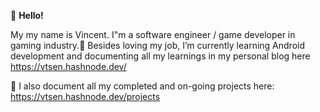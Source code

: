 👋 **Hello!**

My my name is Vincent. I"m a software engineer / game developer in gaming industry.🌱 Besides loving my job, I’m currently learning Android development and documenting all my learnings in my personal blog here https://vtsen.hashnode.dev/

💞️ I also document all my completed and on-going projects here: https://vtsen.hashnode.dev/projects

<!---
vinchamp77/vinchamp77 is a ✨ special ✨ repository because its `README.md` (this file) appears on your GitHub profile.
You can click the Preview link to take a look at your changes.
- 👋 Hi, I’m @vinchamp77
- 👀 I’m interested in ...
- 🌱 I’m currently learning ...
- 💞️ I’m looking to collaborate on ...
- 📫 How to reach me ...
--->
